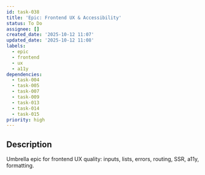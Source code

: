 ```yaml
---
id: task-038
title: 'Epic: Frontend UX & Accessibility'
status: To Do
assignee: []
created_date: '2025-10-12 11:07'
updated_date: '2025-10-12 11:08'
labels:
  - epic
  - frontend
  - ux
  - a11y
dependencies:
  - task-004
  - task-005
  - task-007
  - task-009
  - task-013
  - task-014
  - task-015
priority: high
---
```


## Description

<!-- SECTION:DESCRIPTION:BEGIN -->
Umbrella epic for frontend UX quality: inputs, lists, errors, routing, SSR, a11y, formatting.
<!-- SECTION:DESCRIPTION:END -->
